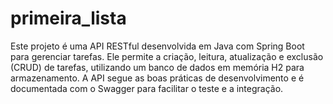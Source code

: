 # primeira_lista
Este projeto é uma API RESTful desenvolvida em Java com Spring Boot para gerenciar tarefas. Ele permite a criação, leitura, atualização e exclusão (CRUD) de tarefas, utilizando um banco de dados em memória H2 para armazenamento. A API segue as boas práticas de desenvolvimento e é documentada com o Swagger para facilitar o teste e a integração.
